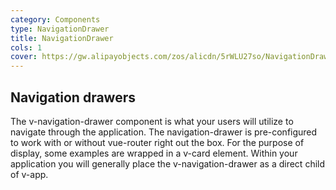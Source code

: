 ```yaml
---
category: Components
type: NavigationDrawer
title: NavigationDrawer
cols: 1
cover: https://gw.alipayobjects.com/zos/alicdn/5rWLU27so/NavigationDrawer.svg
---
```


## Navigation drawers
The v-navigation-drawer component is what your users will utilize to navigate through the application. The navigation-drawer is pre-configured to work with or without vue-router right out the box. For the purpose of display, some examples are wrapped in a v-card element. Within your application you will generally place the v-navigation-drawer as a direct child of v-app.
